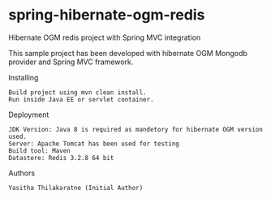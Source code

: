 # spring-hibernate-ogm-redis
Hibernate OGM redis project with Spring MVC integration

This sample project has been developed with hibernate OGM Mongodb provider and Spring MVC framework.

Installing

    Build project using mvn clean install.
    Run inside Java EE or servlet container.

Deployment

    JDK Version: Java 8 is required as mandetory for hibernate OGM version used.
    Server: Apache Tomcat has been used for testing
    Build tool: Maven
    Datastore: Redis 3.2.8 64 bit

Authors

    Yasitha Thilakaratne (Initial Author)
